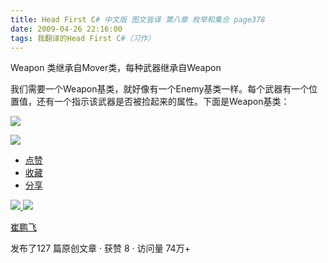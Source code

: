 ```yaml
---
title: Head First C# 中文版 图文皆译 第八章 枚举和集合 page378
date: 2009-04-26 22:16:00
tags: 我翻译的Head First C#（习作）
---
```

Weapon  类继承自Mover类，每种武器继承自Weapon

我们需要一个Weapon基类，就好像有一个Enemy基类一样。每个武器有一个位置值，还有一个指示该武器是否被捡起来的属性。下面是Weapon基类：

![](https://p-blog.csdn.net/images/p_blog_csdn_net/cuipengfei1/EntryImages/20090426/2009-04-26_21-57-34.jpg)

![](https://p-blog.csdn.net/images/p_blog_csdn_net/cuipengfei1/EntryImages/20090426/2009-04-26_22-06-43.jpg)

  * [ 点赞  ](javascript:;)
  * [ 收藏  ](javascript:;)
  * [ 分享 ](javascript:;)

[ ![](https://profile.csdnimg.cn/5/2/5/3_cuipengfei1)
![](https://g.csdnimg.cn/static/user-reg-year/1x/11.png)
](https://blog.csdn.net/cuipengfei1)

[ 崔鹏飞 ](https://blog.csdn.net/cuipengfei1)

发布了127 篇原创文章  ·  获赞 8  ·  访问量 74万+

